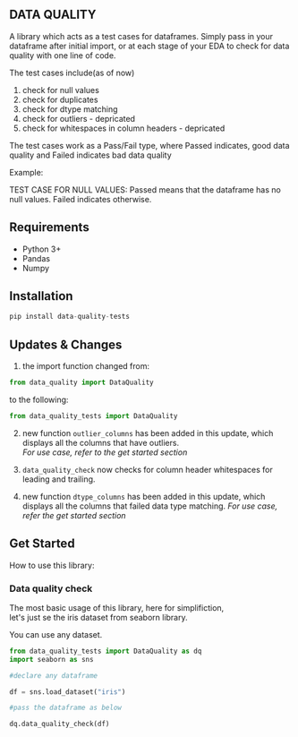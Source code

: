 ## DATA QUALITY

A library which acts as a test cases for dataframes. Simply pass in your dataframe after initial import, or at each stage of your EDA to check for data quality with one line of code.

The test cases include(as of now)
1. check for null values
2. check for duplicates
3. check for dtype matching
4. check for outliers - depricated
5. check for whitespaces in column headers - depricated

The test cases work as a Pass/Fail type, where Passed indicates, good data quality and Failed indicates bad data quality

Example: 

TEST CASE FOR NULL VALUES: Passed means that the dataframe has no null values. Failed indicates otherwise.

## Requirements

* Python 3+
* Pandas
* Numpy


## Installation

```python
pip install data-quality-tests
```

## Updates & Changes

1. the import function changed from:

```python
from data_quality import DataQuality
```

to the following:

```python
from data_quality_tests import DataQuality
```

2. new function ```outlier_columns``` has been added in this update, which displays all the columns that have outliers.  
*For use case, refer to the get started section*

3. ```data_quality_check``` now checks for column header whitespaces for leading and trailing.

4. new function ```dtype_columns``` has been added in this update, which displays all the columns that failed data type matching.
*For use case, refer the get started section*

## Get Started

How to use this library:

### Data quality check

The most basic usage of this library, here for simplifiction,  
let's just se the iris dataset from seaborn library.

You can use any dataset.

```python
from data_quality_tests import DataQuality as dq
import seaborn as sns

#declare any dataframe

df = sns.load_dataset("iris")

#pass the dataframe as below  

dq.data_quality_check(df)
```
